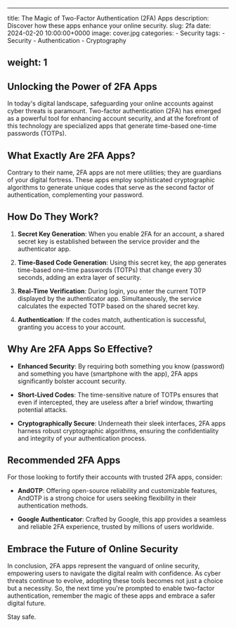 

---
title: The Magic of Two-Factor Authentication (2FA) Apps
description: Discover how these apps enhance your online security.
slug: 2fa
date: 2024-02-20 10:00:00+0000
image: cover.jpg
categories:
    - Security
tags:
    - Security
    - Authentication
    - Cryptography

weight: 1
---

## Unlocking the Power of 2FA Apps

In today's digital landscape, safeguarding your online accounts against cyber threats is paramount. Two-factor authentication (2FA) has emerged as a powerful tool for enhancing account security, and at the forefront of this technology are specialized apps that generate time-based one-time passwords (TOTPs).

## What Exactly Are 2FA Apps?

Contrary to their name, 2FA apps are not mere utilities; they are guardians of your digital fortress. These apps employ sophisticated cryptographic algorithms to generate unique codes that serve as the second factor of authentication, complementing your password.

## How Do They Work?

1. **Secret Key Generation**: When you enable 2FA for an account, a shared secret key is established between the service provider and the authenticator app.

2. **Time-Based Code Generation**: Using this secret key, the app generates time-based one-time passwords (TOTPs) that change every 30 seconds, adding an extra layer of security.

3. **Real-Time Verification**: During login, you enter the current TOTP displayed by the authenticator app. Simultaneously, the service calculates the expected TOTP based on the shared secret key.

4. **Authentication**: If the codes match, authentication is successful, granting you access to your account.

## Why Are 2FA Apps So Effective?

- **Enhanced Security**: By requiring both something you know (password) and something you have (smartphone with the app), 2FA apps significantly bolster account security.
  
- **Short-Lived Codes**: The time-sensitive nature of TOTPs ensures that even if intercepted, they are useless after a brief window, thwarting potential attacks.

- **Cryptographically Secure**: Underneath their sleek interfaces, 2FA apps harness robust cryptographic algorithms, ensuring the confidentiality and integrity of your authentication process.

## Recommended 2FA Apps

For those looking to fortify their accounts with trusted 2FA apps, consider:

- **AndOTP**: Offering open-source reliability and customizable features, AndOTP is a strong choice for users seeking flexibility in their authentication methods.

- **Google Authenticator**: Crafted by Google, this app provides a seamless and reliable 2FA experience, trusted by millions of users worldwide.

## Embrace the Future of Online Security

In conclusion, 2FA apps represent the vanguard of online security, empowering users to navigate the digital realm with confidence. As cyber threats continue to evolve, adopting these tools becomes not just a choice but a necessity. So, the next time you're prompted to enable two-factor authentication, remember the magic of these apps and embrace a safer digital future.

Stay safe.


